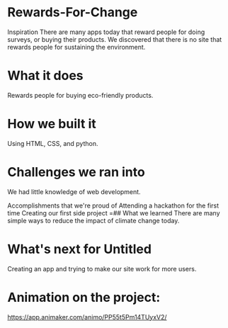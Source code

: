# Rewards-For-Change
Inspiration
There are many apps today that reward people for doing surveys, or buying their products. We discovered that there is no site that rewards people for sustaining the environment.

# What it does
Rewards people for buying eco-friendly products.

# How we built it
Using HTML, CSS, and python.

# Challenges we ran into
We had little knowledge of web development.

Accomplishments that we're proud of
Attending a hackathon for the first time Creating our first side project =## What we learned There are many simple ways to reduce the impact of climate change today.

# What's next for Untitled
Creating an app and trying to make our site work for more users.

# Animation on the project:
https://app.animaker.com/animo/PP55t5Pm14TUyxV2/
